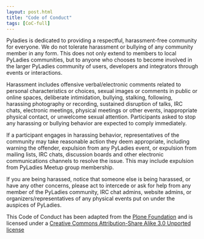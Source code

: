 ```yaml
---
layout: post.html
title: "Code of Conduct"
tags: [CoC-full]
---
```


<p>Pyladies is dedicated to providing a respectful, harassment-free community for everyone. We do not tolerate harassment or bullying of any community member in any form. This does not only extend to members to local PyLadies communities, but to anyone who chooses to become involved in the larger PyLadies community of users, developers and integrators through events or interactions.</p>

<p>Harassment includes offensive verbal/electronic comments related to personal characteristics or choices, sexual images or comments in public or online spaces, deliberate intimidation, bullying, stalking, following, harassing photography or recording, sustained disruption of talks, IRC chats, electronic meetings, physical meetings or other events, inappropriate physical contact, or unwelcome sexual attention. Participants asked to stop any harassing or bullying behavior are expected to comply immediately.</p>

<p>If a participant engages in harassing behavior, representatives of the community may take reasonable action they deem appropriate, including warning the offender, expulsion from any PyLadies event, or expulsion from mailing lists, IRC chats, discussion boards and other electronic communications channels to resolve the issue. This may include expulsion from PyLadies Meetup group membership.</p>

<p>If you are being harassed, notice that someone else is being harassed, or have any other concerns, please act to intercede or ask for help from any member of the PyLadies community, IRC chat admins, website admins, or organizers/representatives of any physical events put on under the auspices of PyLadies.</p>

<p>This Code of Conduct has been adapted from the <a href="http://plone.org/foundation/materials/foundation-resolutions/code-of-conduct">Plone Foundation</a> and is licensed under a <a href="http://creativecommons.org/licenses/by-sa/3.0/">Creative Commons Attribution-Share Alike 3.0 Unported license</a></p>
